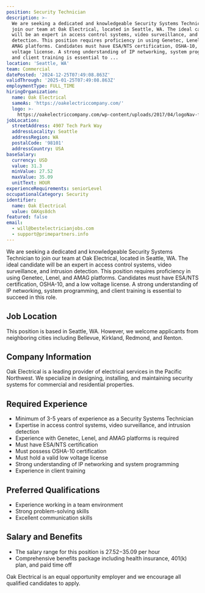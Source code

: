 ```yaml
---
position: Security Technician
description: >-
  We are seeking a dedicated and knowledgeable Security Systems Technician to
  join our team at Oak Electrical, located in Seattle, WA. The ideal candidate
  will be an expert in access control systems, video surveillance, and intrusion
  detection. This position requires proficiency in using Genetec, Lenel, and
  AMAG platforms. Candidates must have ESA/NTS certification, OSHA-10, and a low
  voltage license. A strong understanding of IP networking, system programming,
  and client training is essential to ...
location: 'Seattle, WA'
team: Commercial
datePosted: '2024-12-25T07:49:08.863Z'
validThrough: '2025-01-25T07:49:08.863Z'
employmentType: FULL_TIME
hiringOrganization:
  name: Oak Electrical
  sameAs: 'https://oakelectriccompany.com/'
  logo: >-
    https://oakelectriccompany.com/wp-content/uploads/2017/04/logoNav-for-web.png
jobLocation:
  streetAddress: 4907 Tech Park Way
  addressLocality: Seattle
  addressRegion: WA
  postalCode: '98101'
  addressCountry: USA
baseSalary:
  currency: USD
  value: 31.3
  minValue: 27.52
  maxValue: 35.09
  unitText: HOUR
experienceRequirements: seniorLevel
occupationalCategory: Security
identifier:
  name: Oak Electrical
  value: OAKqs8dch
featured: false
email:
  - will@bestelectricianjobs.com
  - support@primepartners.info
---
```




We are seeking a dedicated and knowledgeable Security Systems Technician to join our team at Oak Electrical, located in Seattle, WA. The ideal candidate will be an expert in access control systems, video surveillance, and intrusion detection. This position requires proficiency in using Genetec, Lenel, and AMAG platforms. Candidates must have ESA/NTS certification, OSHA-10, and a low voltage license. A strong understanding of IP networking, system programming, and client training is essential to succeed in this role.

## Job Location

This position is based in Seattle, WA. However, we welcome applicants from neighboring cities including Bellevue, Kirkland, Redmond, and Renton.

## Company Information

Oak Electrical is a leading provider of electrical services in the Pacific Northwest. We specialize in designing, installing, and maintaining security systems for commercial and residential properties.

## Required Experience

- Minimum of 3-5 years of experience as a Security Systems Technician
- Expertise in access control systems, video surveillance, and intrusion detection
- Experience with Genetec, Lenel, and AMAG platforms is required
- Must have ESA/NTS certification
- Must possess OSHA-10 certification
- Must hold a valid low voltage license
- Strong understanding of IP networking and system programming
- Experience in client training

## Preferred Qualifications

- Experience working in a team environment
- Strong problem-solving skills
- Excellent communication skills

## Salary and Benefits

- The salary range for this position is $27.52-$35.09 per hour
- Comprehensive benefits package including health insurance, 401(k) plan, and paid time off

Oak Electrical is an equal opportunity employer and we encourage all qualified candidates to apply.
